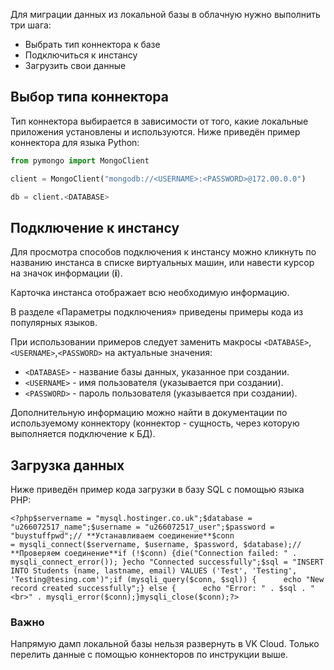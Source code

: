 Для миграции данных из локальной базы в облачную нужно выполнить три шага:

- Выбрать тип коннектора к базе
- Подключиться к инстансу
- Загрузить свои данные

## Выбор типа коннектора

Тип коннектора выбирается в зависимости от того, какие локальные приложения установлены и используются. Ниже приведён пример коннектора для языка Python:

```python
from pymongo import MongoClient

client = MongoClient("mongodb://<USERNAME>:<PASSWORD>@172.00.0.0")

db = client.<DATABASE>
```

## Подключение к инстансу

Для просмотра способов подключения к инстансу можно кликнуть по названию инстанса в списке виртуальных машин, или навести курсор на значок информации (**i**).

Карточка инстанса отображает всю необходимую информацию.

В разделе «Параметры подключения» приведены примеры кода из популярных языков.

При использовании примеров следует заменить макросы `<DATABASE>`,`<USERNAME>`,`<PASSWORD>` на актуальные значения:

- `<DATABASE>` - название базы данных, указанное при создании.
- `<USERNAME>` - имя пользователя (указывается при создании).
- `<PASSWORD>` - пароль пользователя (указывается при создании).

Дополнительную информацию можно найти в документации по используемому коннектору (коннектор - сущность, через которую выполняется подключение к БД).

## Загрузка данных

Ниже приведён пример кода загрузки в базу SQL с помощью языка PHP:

```
<?php$servername = "mysql.hostinger.co.uk";$database = "u266072517_name";$username = "u266072517_user";$password = "buystuffpwd";// **Устанавливаем соединение**$conn = mysqli_connect($servername, $username, $password, $database);// **Проверяем соединение**if (!$conn) {die("Connection failed: " . mysqli_connect_error()); }echo "Connected successfully";$sql = "INSERT INTO Students (name, lastname, email) VALUES ('Test', 'Testing', 'Testing@tesing.com')";if (mysqli_query($conn, $sql)) {      echo "New record created successfully";} else {      echo "Error: " . $sql . "<br>" . mysqli_error($conn);}mysqli_close($conn);?>
```

### Важно

Напрямую дамп локальной базы нельзя развернуть в VK Cloud. Только перелить данные с помощью коннекторов по инструкции выше.
